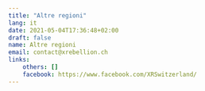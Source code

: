 ```yaml
---
title: "Altre regioni"
lang: it
date: 2021-05-04T17:36:48+02:00
draft: false
name: Altre regioni
email: contact@xrebellion.ch 
links:
    others: []
    facebook: https://www.facebook.com/XRSwitzerland/
---
```


